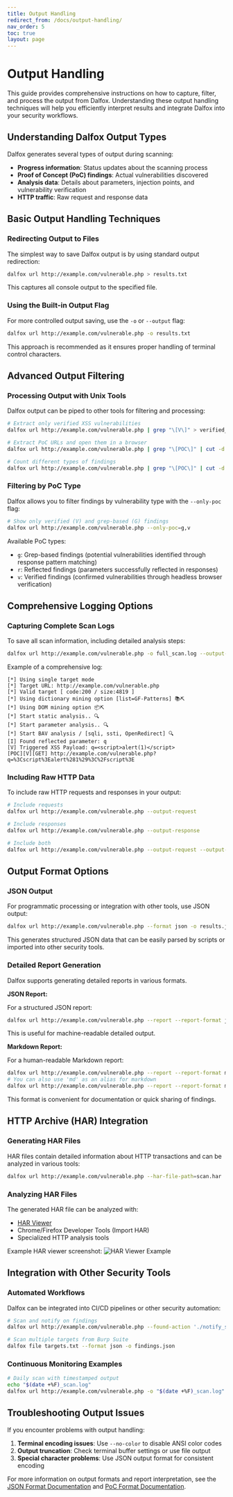 ```yaml
---
title: Output Handling
redirect_from: /docs/output-handling/
nav_order: 5
toc: true
layout: page
---
```


# Output Handling

This guide provides comprehensive instructions on how to capture, filter, and process the output from Dalfox. Understanding these output handling techniques will help you efficiently interpret results and integrate Dalfox into your security workflows.

## Understanding Dalfox Output Types

Dalfox generates several types of output during scanning:

- **Progress information**: Status updates about the scanning process
- **Proof of Concept (PoC) findings**: Actual vulnerabilities discovered
- **Analysis data**: Details about parameters, injection points, and vulnerability verification
- **HTTP traffic**: Raw request and response data

## Basic Output Handling Techniques

### Redirecting Output to Files

The simplest way to save Dalfox output is by using standard output redirection:

```bash
dalfox url http://example.com/vulnerable.php > results.txt
```

This captures all console output to the specified file.

### Using the Built-in Output Flag

For more controlled output saving, use the `-o` or `--output` flag:

```bash
dalfox url http://example.com/vulnerable.php -o results.txt
```

This approach is recommended as it ensures proper handling of terminal control characters.

## Advanced Output Filtering

### Processing Output with Unix Tools

Dalfox output can be piped to other tools for filtering and processing:

```bash
# Extract only verified XSS vulnerabilities
dalfox url http://example.com/vulnerable.php | grep "\[V\]" > verified_xss.txt

# Extract PoC URLs and open them in a browser
dalfox url http://example.com/vulnerable.php | grep "\[POC\]" | cut -d " " -f 2 | xargs -I % open %

# Count different types of findings
dalfox url http://example.com/vulnerable.php | grep "\[POC\]" | cut -d "[" -f 3 | cut -d "]" -f 1 | sort | uniq -c
```

### Filtering by PoC Type

Dalfox allows you to filter findings by vulnerability type with the `--only-poc` flag:

```bash
# Show only verified (V) and grep-based (G) findings
dalfox url http://example.com/vulnerable.php --only-poc=g,v
```

Available PoC types:
- `g`: Grep-based findings (potential vulnerabilities identified through response pattern matching)
- `r`: Reflected findings (parameters successfully reflected in responses)
- `v`: Verified findings (confirmed vulnerabilities through headless browser verification)

## Comprehensive Logging Options

### Capturing Complete Scan Logs

To save all scan information, including detailed analysis steps:

```bash
dalfox url http://example.com/vulnerable.php -o full_scan.log --output-all
```

Example of a comprehensive log:

```
[*] Using single target mode
[*] Target URL: http://example.com/vulnerable.php
[*] Valid target [ code:200 / size:4819 ]
[*] Using dictionary mining option [list=GF-Patterns] 📚⛏
[*] Using DOM mining option 📦⛏
[*] Start static analysis.. 🔍
[*] Start parameter analysis.. 🔍
[*] Start BAV analysis / [sqli, ssti, OpenRedirect] 🔍
[I] Found reflected parameter: q
[V] Triggered XSS Payload: q=<script>alert(1)</script>
[POC][V][GET] http://example.com/vulnerable.php?q=%3Cscript%3Ealert%281%29%3C%2Fscript%3E
```

### Including Raw HTTP Data

To include raw HTTP requests and responses in your output:

```bash
# Include requests
dalfox url http://example.com/vulnerable.php --output-request

# Include responses
dalfox url http://example.com/vulnerable.php --output-response

# Include both
dalfox url http://example.com/vulnerable.php --output-request --output-response
```

## Output Format Options

### JSON Output

For programmatic processing or integration with other tools, use JSON output:

```bash
dalfox url http://example.com/vulnerable.php --format json -o results.json
```

This generates structured JSON data that can be easily parsed by scripts or imported into other security tools.

### Detailed Report Generation

Dalfox supports generating detailed reports in various formats.

**JSON Report:**

For a structured JSON report:
```bash
dalfox url http://example.com/vulnerable.php --report --report-format json -o detailed_report.json
```
This is useful for machine-readable detailed output.

**Markdown Report:**

For a human-readable Markdown report:
```bash
dalfox url http://example.com/vulnerable.php --report --report-format markdown -o detailed_report.md
# You can also use 'md' as an alias for markdown
dalfox url http://example.com/vulnerable.php --report --report-format md -o detailed_report.md
```
This format is convenient for documentation or quick sharing of findings.

## HTTP Archive (HAR) Integration

### Generating HAR Files

HAR files contain detailed information about HTTP transactions and can be analyzed in various tools:

```bash
dalfox url http://example.com/vulnerable.php --har-file-path=scan.har
```

### Analyzing HAR Files

The generated HAR file can be analyzed with:

- [HAR Viewer](http://www.softwareishard.com/har/viewer/)
- Chrome/Firefox Developer Tools (Import HAR)
- Specialized HTTP analysis tools

Example HAR viewer screenshot:
![HAR Viewer Example](https://user-images.githubusercontent.com/369053/218365521-5df5ff3c-759e-4bb8-9205-a45ac25481ca.png)

## Integration with Other Security Tools

### Automated Workflows

Dalfox can be integrated into CI/CD pipelines or other security automation:

```bash
# Scan and notify on findings
dalfox url http://example.com/vulnerable.php --found-action './notify_slack.sh'

# Scan multiple targets from Burp Suite
dalfox file targets.txt --format json -o findings.json
```

### Continuous Monitoring Examples

```bash
# Daily scan with timestamped output
echo "$(date +%F)_scan.log"
dalfox url http://example.com/vulnerable.php -o "$(date +%F)_scan.log"
```

## Troubleshooting Output Issues

If you encounter problems with output handling:

1. **Terminal encoding issues**: Use `--no-color` to disable ANSI color codes
2. **Output truncation**: Check terminal buffer settings or use file output
3. **Special character problems**: Use JSON output format for consistent encoding

For more information on output formats and report interpretation, see the [JSON Format Documentation](../advanced/resources/json/) and [PoC Format Documentation](../advanced/resources/format-of-poc/).

